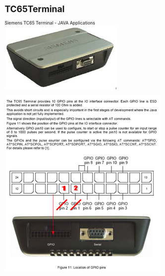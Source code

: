 # TC65Terminal
Siemens TC65 Terminal - JAVA Applications
![TC65](images/TC65Terminal.jpg)

![TC65 GPIO](images/TC65TerminalGPIO.gif)

